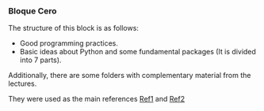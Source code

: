 ### Bloque Cero 

The structure of this block is as follows:

- Good programming practices.
- Basic ideas about Python and some fundamental packages (It is divided into 7 parts).

Additionally, there are some folders with complementary material from the lectures.

They were used as the main references [Ref1](https://ellibrodepython.com) and [Ref2](https://docs.python.org/3/contents.html)